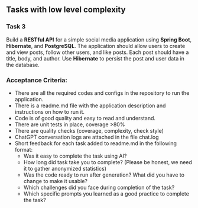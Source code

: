 ## Tasks with low level complexity

### Task 3

Build a __RESTful API__ for a simple social media application using __Spring Boot__, __Hibernate__, and __PostgreSQL__.
The application should allow users to create and view posts, follow other users, and like posts.
Each post should have a title, body, and author.
Use __Hibernate__ to persist the post and user data in the database.

### Acceptance Criteria:
- There are all the required codes and configs in the repository to run the application.
- There is a readme.md file with the application description and instructions on how to run it.
- Code is of good quality and easy to read and understand.
- There are unit tests in place, coverage >80%
- There are quality checks (coverage, complexity, check style)
- ChatGPT conversation logs are attached in the file chat.log
- Short feedback for each task added to readme.md in the following format:
  - Was it easy to complete the task using AI?
  - How long did task take you to complete? (Please be honest, we need it to gather anonymized statistics)
  - Was the code ready to run after generation? What did you have to change to make it usable?
  - Which challenges did you face during completion of the task?
  - Which specific prompts you learned as a good practice to complete the task?
